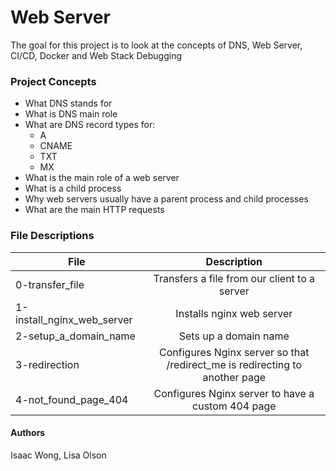 # Web Server
The goal for this project is to look at the concepts of DNS, Web Server, CI/CD, Docker and Web Stack Debugging

### Project Concepts
- What DNS stands for
- What is DNS main role
- What are DNS record types for:
  - A
  - CNAME
  - TXT
  - MX
- What is the main role of a web server
- What is a child process
- Why web servers usually have a parent process and child processes
- What are the main HTTP requests

### File Descriptions
| File | Description |
| ------------- |:-------------:|
| 0-transfer_file | Transfers a file from our client to a server |
| 1-install_nginx_web_server | Installs nginx web server |
| 2-setup_a_domain_name | Sets up a domain name |
| 3-redirection | Configures Nginx server so that /redirect_me is redirecting to another page |
| 4-not_found_page_404 | Configures Nginx server to have a custom 404 page |

#### Authors
Isaac Wong, Lisa Olson
